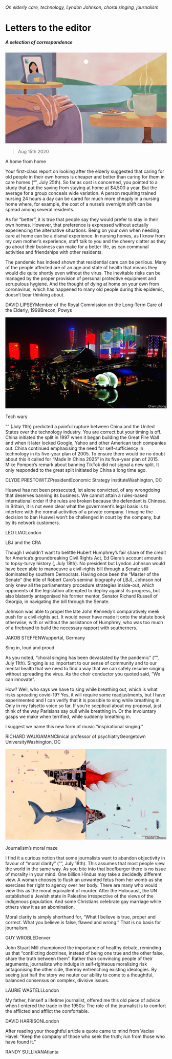###### On elderly care, technology, Lyndon Johnson, choral singing, journalism

# Letters to the editor 

##### A selection of correspondence 

![image](images/20200725_IRD001.jpg) 

> Aug 15th 2020 

A home from home

Your first-class report on looking after the elderly suggested that caring for old people in their own homes is cheaper and better than caring for them in care homes (“”, July 25th). So far as cost is concerned, you pointed to a study that put the saving from staying at home at $4,500 a year. But the average for a group conceals wide variation. A person requiring trained nursing 24 hours a day can be cared for much more cheaply in a nursing home where, for example, the cost of a nurse’s overnight shift can be spread among several residents.


As for “better”, it is true that people say they would prefer to stay in their own homes. However, that preference is expressed without actually experiencing the alternative situations. Being on your own when needing care at home can be a dismal experience. In nursing homes, as I know from my own mother’s experience, staff talk to you and the cheery clatter as they go about their business can make for a better life, as can communal activities and friendships with other residents.

The pandemic has indeed shown that residential care can be perilous. Many of the people affected are of an age and state of health that means they would die quite shortly even without the virus. The inevitable risks can be managed by the proper provision of personal protective equipment and scrupulous hygiene. And the thought of dying at home on your own from coronavirus, which has happened to many old people during this epidemic, doesn’t bear thinking about.

DAVID LIPSEYMember of the Royal Commission on the Long-Term Care of the Elderly, 1999Brecon, Powys

![image](images/20200711_LDP502_0.jpg) 


Tech wars

“” (July 11th) predicted a painful rupture between China and the United States over the technology industry. You are correct but your timing is off. China initiated the split in 1997 when it began building the Great Fire Wall and when it later locked Google, Yahoo and other American tech companies out. China continued emphasising the need for self-sufficiency in technology in its five-year plan of 2005. To ensure there would be no doubt about this it called for “Made In China 2025” in its five-year plan of 2015. Mike Pompeo’s remark about banning TikTok did not signal a new split. It only responded to the great split initiated by China a long time ago.

CLYDE PRESTOWITZPresidentEconomic Strategy InstituteWashington, DC

Huawei has not been prosecuted, let alone convicted, of any wrongdoing that deserves banning its business. We cannot attain a rules-based international order if the rules are broken because the defendant is Chinese. In Britain, it is not even clear what the government’s legal basis is to interfere with the normal activities of a private company. I imagine the decision to ban Huawei won’t be challenged in court by the company, but by its network customers.

LEO LIAOLondon

LBJ and the CRA

Though I wouldn’t want to belittle Hubert Humphrey’s fair share of the credit for America’s groundbreaking Civil Rights Act, Ed Giera’s account amounts to topsy-turvy history (, July 18th). No president but Lyndon Johnson would have been able to manoeuvre a civil-rights bill through a Senate still dominated by southern Democrats. Having once been the “Master of the Senate” (the title of Robert Caro’s seminal biography of LBJ), Johnson not only knew all the parliamentary procedure strategies inside-out, which opponents of the legislation attempted to deploy against its progress, but also blatantly antagonised his former mentor, Senator Richard Russell of Georgia, in navigating the bill through the Senate.

Johnson was able to propel the late John Kennedy’s comparatively meek push for a civil-rights act. It would never have made it onto the statute book otherwise, with or without the assistance of Humphrey, who was too much of a firebrand to build the necessary rapport with southerners.

JAKOB STEFFENWuppertal, Germany


Sing in, loud and proud

As you noted, “choral singing has been devastated by the pandemic” (“”, July 11th). Singing is so important to our sense of community and to our mental health that we need to find a way that we can safely resume singing without spreading the virus. As the choir conductor you quoted said, “We can innovate”.

How? Well, who says we have to sing while breathing out, which is what risks spreading covid-19? Yes, it will require some readjustments, but I have experimented and I can verify that it is possible to sing while breathing in. Only in my falsetto voice so far. If you’re sceptical about my proposal, just think of the way Parisians say oui! while breathing in. Or the involuntary gasps we make when terrified, while suddenly breathing in.

I suggest we name this new form of music “inspirational singing.”

RICHARD WAUGAMANClinical professor of psychiatryGeorgetown UniversityWashington, DC

![image](images/20200718_BKD001.jpg) 


Journalism’s moral maze

I find it a curious notion that some journalists want to abandon objectivity in favour of “moral clarity” (“”, July 18th). This assumes that most people view the world in the same way. As you bite into that beefburger there is no issue of morality in your mind. One billion Hindus may take a decidedly different view. A woman chooses to flush an unwanted fetus from her womb as she exercises her right to agency over her body. There are many who would view this as the moral equivalent of murder. After the Holocaust, the UN established a Jewish state in Palestine irrespective of the views of the indigenous population. And some Christians celebrate gay marriage while others view it as an abomination.

Moral clarity is simply shorthand for, “What I believe is true, proper and correct. What you believe is false, flawed and wrong.” That is no basis for journalism.

GUY WROBLEDenver

John Stuart Mill championed the importance of healthy debate, reminding us that “conflicting doctrines, instead of being one true and the other false, share the truth between them”. Rather than convincing people of their arguments, journalists who indulge in self-righteous moralising risk antagonising the other side, thereby entrenching existing ideologies. By seeing just half the story we neuter our ability to come to a thoughtful, balanced consensus on complex, divisive issues.

LAURIE WASTELLLondon

My father, himself a lifetime journalist, offered me this old piece of advice when I entered the trade in the 1950s: The role of the journalist is to comfort the afflicted and afflict the comfortable.

DAVID HARRISONLondon

After reading your thoughtful article a quote came to mind from Vaclav Havel: “Keep the company of those who seek the truth; run from those who have found it.”

RANDY SULLIVANAtlanta

